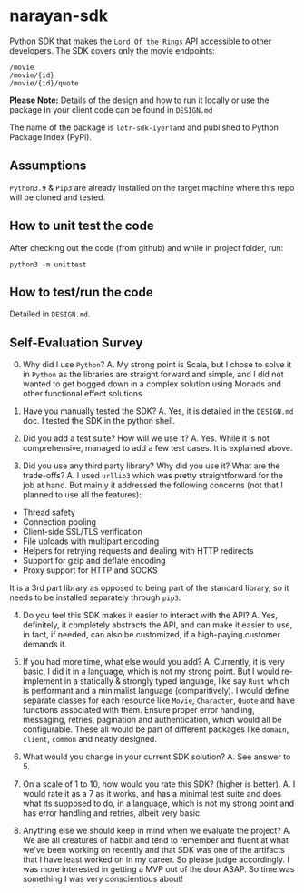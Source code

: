 # narayan-sdk
Python SDK that makes the `Lord Of the Rings` API accessible to other developers. The SDK covers only the movie endpoints:  
```
/movie
/movie/{id}
/movie/{id}/quote
```
**Please Note:** Details of the design and how to run it locally or use the package in your client code can be found in `DESIGN.md`

The name of the package is `lotr-sdk-iyerland` and published to Python Package Index (PyPi).

## Assumptions
`Python3.9` & `Pip3` are already installed on the target machine where this 
repo will be cloned and tested.

## How to unit test the code
After checking out the code (from github) and while in project folder, run:
```
python3 -m unittest
```

## How to test/run the code
Detailed in `DESIGN.md`.

## Self-Evaluation Survey

0. Why did I use `Python`?
A. My strong point is Scala, but I chose to solve it in `Python` as the libraries
are straight forward and simple, and I did not wanted to get bogged down in a complex
solution using Monads and other functional effect solutions. 

1. Have you manually tested the SDK?
A. Yes, it is detailed in the `DESIGN.md` doc. I tested the SDK in the python shell.

2. Did you add a test suite? How will we use it?
A. Yes. While it is not comprehensive, managed to add a few test cases. It is explained above.

3. Did you use any third party library? Why did you use it? What are the trade-offs?
A. I used `urllib3` which was pretty straightforward for the job at hand. But mainly it addressed the following concerns (not that I planned to use all the features):
- Thread safety
- Connection pooling
- Client-side SSL/TLS verification
- File uploads with multipart encoding
- Helpers for retrying requests and dealing with HTTP redirects
- Support for gzip and deflate encoding
- Proxy support for HTTP and SOCKS

It is a 3rd part library as opposed to being part of the standard library, so it needs to be installed separately through `pip3`.

4. Do you feel this SDK makes it easier to interact with the API?
A. Yes, definitely, it completely abstracts the API, and can make it easier to use, in fact, if needed, can also be customized, if a high-paying customer demands it.

5. If you had more time, what else would you add?
A. Currently, it is very basic, I did it in a language, which is not my strong point. But I would re-implement in a statically & strongly typed language, like say `Rust` which is performant and a minimalist language (comparitively). I would define separate classes for each resource like `Movie`, `Character`, `Quote` and have functions associated with them. Ensure proper error handling, messaging, retries, pagination and authentication, which would all be configurable. These all would be part of different packages like `domain`, `client`, `common` and neatly designed.

6. What would you change in your current SDK solution?
A. See answer to 5.

7. On a scale of 1 to 10, how would you rate this SDK? (higher is better).
A. I would rate it as a 7 as it works, and has a minimal test suite and does what its supposed to do, in a language, which is not my strong point and has error handling and retries, albeit very basic.

8. Anything else we should keep in mind when we evaluate the project?
A. We are all creatures of habbit and tend to remember and fluent at what we've been working on recently and that SDK was one of the artifacts that I have least worked on in my career. So please judge accordingly. I was more interested in getting a MVP out of the door ASAP. So time was something I was very conscientious about!
